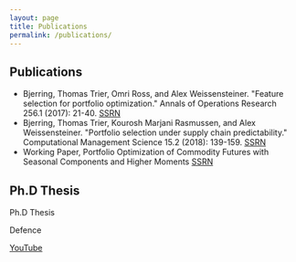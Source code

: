 ```yaml
---
layout: page
title: Publications
permalink: /publications/
---
```


## Publications

- Bjerring, Thomas Trier, Omri Ross, and Alex Weissensteiner. "Feature selection for portfolio optimization." Annals of Operations Research 256.1 (2017): 21-40. [SSRN](https://papers.ssrn.com/sol3/papers.cfm?abstract_id=2548800)
- Bjerring, Thomas Trier, Kourosh Marjani Rasmussen, and Alex Weissensteiner. "Portfolio selection under supply chain predictability." Computational Management Science 15.2 (2018): 139-159. [SSRN](https://papers.ssrn.com/sol3/papers.cfm?abstract_id=2755474)
- Working Paper, Portfolio Optimization of Commodity Futures with Seasonal Components and Higher Moments [SSRN](hhttps://papers.ssrn.com/sol3/papers.cfm?abstract_id=2869969)

## Ph.D Thesis
Ph.D Thesis

Defence

[YouTube](https://www.youtube.com/watch?v=TccVnTlF2Q0)


